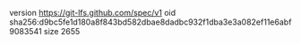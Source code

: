 version https://git-lfs.github.com/spec/v1
oid sha256:d9bc5fe1d180a8f843bd582dbae8dadbc932f1dba3e3a082ef11e6abf9083541
size 2655
